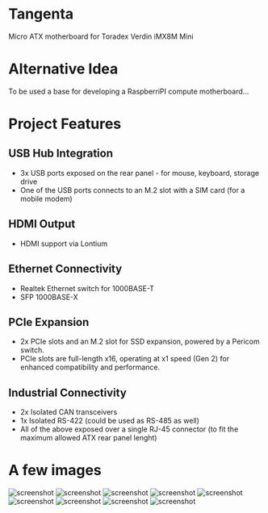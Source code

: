 # Tangenta
Micro ATX motherboard for Toradex Verdin iMX8M Mini

# Alternative Idea
To be used a base for developing a RaspberriPI compute motherboard...

# Project Features

## USB Hub Integration
- 3x USB ports exposed on the rear panel - for mouse, keyboard, storage drive
- One of the USB ports connects to an M.2 slot with a SIM card (for a mobile modem)

## HDMI Output
- HDMI support via Lontium

## Ethernet Connectivity
- Realtek Ethernet switch for 1000BASE-T
- SFP 1000BASE-X

## PCIe Expansion
- 2x PCIe slots and an M.2 slot for SSD expansion, powered by a Pericom switch.
- PCIe slots are full-length x16, operating at x1 speed (Gen 2) for enhanced compatibility and performance.

## Industrial Connectivity
- 2x Isolated CAN transceivers
- 1x Isolated RS-422 (could be used as RS-485 as well)
- All of the above exposed over a single RJ-45 connector (to fit the maximum allowed ATX rear panel lenght)

# A few images
![screenshot](Images/tangenta.png)
![screenshot](Images/1.jpeg)
![screenshot](Images/2.jpeg)
![screenshot](Images/3.jpeg)
![screenshot](Images/4.jpeg)
![screenshot](Images/5.jpeg)
![screenshot](Images/6.jpeg)
![screenshot](Images/7.jpeg)
![screenshot](Images/8.jpeg)
